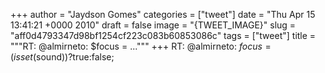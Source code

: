 
+++
author = "Jaydson Gomes"
categories = ["tweet"]
date = "Thu Apr 15 13:41:21 +0000 2010"
draft = false
image = "{TWEET_IMAGE}"
slug = "aff0d4793347d98bf1254cf223c083b60853086c"
tags = ["tweet"]
title = """RT: @almirneto: $focus = ..."""
+++
RT: @almirneto: $focus = (isset($sound))?true:false;
